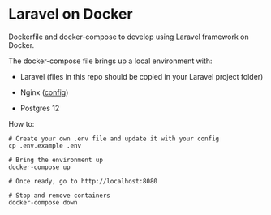 # Laravel on Docker

Dockerfile and docker-compose to develop using Laravel framework on Docker.

The docker-compose file brings up a local environment with:

* Laravel (files in this repo should be copied in your Laravel project folder)

* Nginx ([config](nginx/conf.d/site.conf))

* Postgres 12

How to:

```shell
# Create your own .env file and update it with your config
cp .env.example .env

# Bring the environment up
docker-compose up

# Once ready, go to http://localhost:8080

# Stop and remove containers
docker-compose down
```
